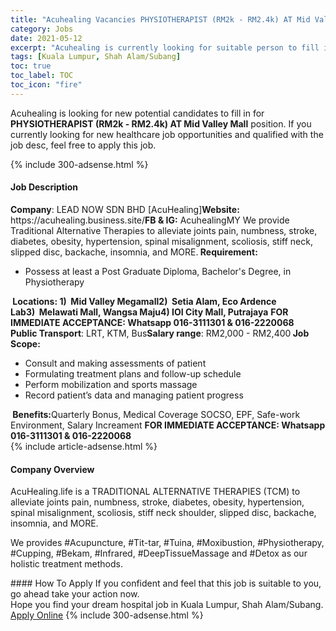 ```yaml
---
title: "Acuhealing Vacancies PHYSIOTHERAPIST (RM2k - RM2.4k) AT Mid Valley Mall" 
category: Jobs 
date: 2021-05-12 
excerpt: "Acuhealing is currently looking for suitable person to fill in the PHYSIOTHERAPIST (RM2k - RM2.4k) AT Mid Valley Mall which positioned at Kuala Lumpur, Shah Alam/Subang" 
tags: [Kuala Lumpur, Shah Alam/Subang] 
toc: true 
toc_label: TOC 
toc_icon: "fire" 
--- 
```


<p>Acuhealing is looking for new potential candidates to fill in for <b>PHYSIOTHERAPIST (RM2k - RM2.4k) AT Mid Valley Mall</b> position. If you currently looking for new healthcare job opportunities and qualified with the job desc, feel free to apply this job.
</p>{% include 300-adsense.html %} 
<div><div><h4>Job Description</h4></div><div><div><span><div><div><strong>Company</strong>: LEAD NOW SDN BHD [AcuHealing]<strong>Website:</strong> https://acuhealing.business.site/<strong>FB &amp; IG:</strong> AcuhealingMY&#160;We provide Traditional Alternative Therapies to alleviate joints pain, numbness, stroke, diabetes, obesity, hypertension, spinal misalignment, scoliosis, stiff neck, slipped disc, backache, insomnia, and MORE.<strong>&#160;</strong><strong>Requirement:</strong><ul><li>Possess at least a Post Graduate Diploma, Bachelor's Degree, in Physiotherapy</li></ul><strong>&#160;</strong><strong>Locations: </strong><strong>1)&#160;&#160;Mid Valley Megamall</strong><strong>2)&#160;&#160;Setia Alam, Eco Ardence Lab</strong><strong>3)&#160;&#160;Melawati Mall, Wangsa Maju</strong><strong>4) IOI City Mall, Putrajaya</strong>&#160;<strong>FOR IMMEDIATE ACCEPTANCE: Whatsapp 016-3111301&#160;&amp; 016-2220068</strong><br><strong>Public Transport</strong>: LRT, KTM, Bus<strong>Salary range</strong>: RM2,000 - RM2,400<strong>&#160;</strong><strong>Job Scope:</strong><ul><li>Consult and making assessments of patient</li><li>Formulating treatment plans and follow-up schedule</li><li>Perform mobilization and sports massage</li><li>Record patient&#8217;s data and managing patient progress</li></ul><strong>&#160;</strong><strong>Benefits:</strong>Quarterly Bonus, Medical Coverage SOCSO, EPF, Safe-work Environment, Salary Increament&#160;<strong>FOR IMMEDIATE ACCEPTANCE: Whatsapp 016-3111301&#160;&amp; 016-2220068</strong></div></div></span></div></div></div> 
{% include article-adsense.html %} 
<div><div><h4>Company Overview</h4></div><div><div><span><div><p>AcuHealing.life is a TRADITIONAL ALTERNATIVE THERAPIES (TCM) to alleviate joints pain, numbness, stroke, diabetes, obesity, hypertension, spinal misalignment, scoliosis, stiff neck shoulder, slipped disc, backache, insomnia, and MORE.</p><p>We provides #Acupuncture, #Tit-tar, #Tuina, #Moxibustion, #Physiotherapy, #Cupping, #Bekam, #Infrared, #DeepTissueMassage and #Detox as our holistic treatment methods.</p></div></span></div></div></div> 
#### How To Apply 
If you confident and feel that this job is suitable to you, go ahead take your action now. <br/> 
Hope you find your dream hospital job in Kuala Lumpur, Shah Alam/Subang. <br/> 
<a href="https://www.jobstreet.com.my/en/job/physiotherapist-rm2k-rm2-4k-at-mid-valley-mall-4557700?jobId=jobstreet-my-job-4557700" class="btn btn--warning" target="_blank" rel="nofollow noopenner">Apply Online</a> 
{% include 300-adsense.html %} 